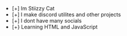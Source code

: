 - [+] Im Stiizzy Cat
- [+] I make discord utilites and other projects
- [+] I dont have many socials
- [+} Learning HTML and JavaScript
